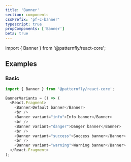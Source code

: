 ```yaml
---
title: 'Banner'
section: components
cssPrefix: 'pf-c-banner'
typescript: true
propComponents: ['Banner']
beta: true
---
```


import { Banner } from '@patternfly/react-core';

## Examples

### Basic
```js
import { Banner } from '@patternfly/react-core';

BannerVariants = () => (
  <React.Fragment>
    <Banner>Default banner</Banner>
    <br />
    <Banner variant="info">Info banner</Banner>
    <br />
    <Banner variant="danger">Danger banner</Banner>
    <br />
    <Banner variant="success">Success banner</Banner>
    <br />
    <Banner variant="warning">Warning banner</Banner>
  </React.Fragment>
);
```
